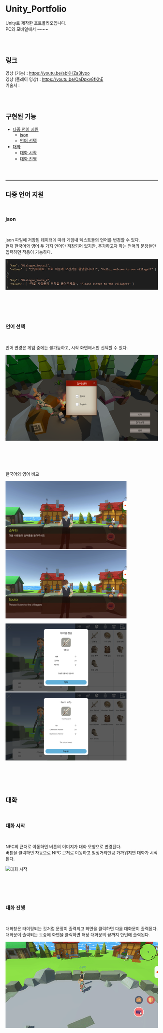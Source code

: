 # Unity_Portfolio

Unity로 제작한 포트폴리오입니다.
<br>
PC와 모바일에서 ~~~~

<br>
<br>

## 링크
영상 (기능) : https://youtu.be/abKHZa3Ivpo
<br>
영상 (플레이 영상) : https://youtu.be/OaDpxv8fKhE
<br>
기술서 :

<br>
<br>

## 구현된 기능
<!-- - [다중언어 지원](https://github.com/mintchobab/Unity_Portfolio/blob/main/contents/language/language.md)
- [대화](https://github.com/mintchobab/Unity_Portfolio/blob/main/contents/talk/talk.md)
- [아이템 인벤토리](https://github.com/mintchobab/Unity_Portfolio/tree/main/contents/inventory_item/inventory_item.md)
- [장비 인벤토리](https://github.com/mintchobab/Unity_Portfolio/tree/main/contents/inventory_equip/inventory_equip.md)
- [채집](https://github.com/mintchobab/Unity_Portfolio/blob/main/contents/collect/collect.md)
- [퀘스트](https://github.com/mintchobab/Unity_Portfolio/blob/main/contents/quest/quest.md)
- [전투](https://github.com/mintchobab/Unity_Portfolio/blob/main/contents/combat/combat.md)
- [해상도 대응](https://github.com/mintchobab/Unity_Portfolio/blob/main/contents/resolution/resolution.md) -->

 
- [다중 언어 지원](#다중-언어-지원) <!-- omit in toc -->
  - [json](#json)
  - [언어 선택](#언어-선택)
- [대화](#대화)
  - [대화 시작](#대화-시작)
  - [대화 진행](#대화-진행)


<br>
<br>

<hr>

## 다중 언어 지원

<br>

### json

<br>

json 파일에 저장된 데이터에 따라 게임내 텍스트들의 언어를 변경할 수 있다.
<br>
현재 한국어와 영어 두 가지 언어만 저장되어 있지만, 추가하고자 하는 언어의 문장들만 입력하면 적용이 가능하다.

![json](./images/language_json.jpg)

<br>
<br>
<br>
<br>

### 언어 선택

<br>

언어 변경은 게임 중에는 불가능하고, 시작 화면에서만 선택할 수 있다.

![언어 선택](./images/language_select.png)

<br>
<br>
<br>
<br>

한국어와 영어 비교
<p align="left"> <img src="./images/language_1.png" width="400"> <img src="./images/language_2.png" width="400"> </p>
<p align="left"> <img src="./images/language_3.png" width="400"> <img src="./images/language_4.png" width="400"> </p>

<br>
<br>
<br>
<br>

## 대화

<br>

### 대화 시작

<br>

NPC의 근처로 이동하면 버튼의 이미지가 대화 모양으로 변경된다.
<br>
버튼을 클릭하면 자동으로 NPC 근처로 이동하고 일정거리만큼 가까워지면 대화가 시작된다.

![대화 시작](./images/talk_move.gif)

<br>
<br>
<br>
<br>

### 대화 진행

<br>

대화창은 타이핑되는 것처럼 문장이 출력되고 화면을 클릭하면 다음 대화문이 출력된다.
<br>
대화문이 출력되는 도중에 화면을 클릭하면 해당 대화문의 끝까지 한번에 출력된다.

![대화](./images/talk_talk.gif)

<br>
<br>
<br>
<br>